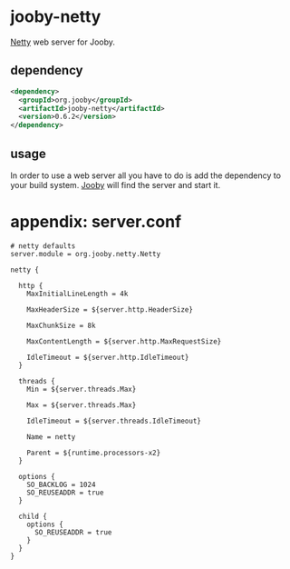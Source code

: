 # jooby-netty

[Netty](http://netty.io) web server for Jooby.

## dependency

```xml
<dependency>
  <groupId>org.jooby</groupId>
  <artifactId>jooby-netty</artifactId>
  <version>0.6.2</version>
</dependency>
```

## usage

In order to use a web server all you have to do is add the dependency to your build system.
[Jooby](/) will find the server and start it.


# appendix: server.conf

```properties
# netty defaults
server.module = org.jooby.netty.Netty

netty {

  http {
    MaxInitialLineLength = 4k

    MaxHeaderSize = ${server.http.HeaderSize}

    MaxChunkSize = 8k

    MaxContentLength = ${server.http.MaxRequestSize}

    IdleTimeout = ${server.http.IdleTimeout}
  }

  threads {
    Min = ${server.threads.Max}

    Max = ${server.threads.Max}

    IdleTimeout = ${server.threads.IdleTimeout}

    Name = netty

    Parent = ${runtime.processors-x2}
  }

  options {
    SO_BACKLOG = 1024
    SO_REUSEADDR = true
  }

  child {
    options {
      SO_REUSEADDR = true
    }
  }
}

```

